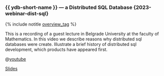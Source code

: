 ### {{ ydb-short-name }} — a Distributed SQL Database {2023-webinar-dist-sql}

{% include notitle [overview_tag](../../tags.md#overview) %}

This is a recording of a guest lecture in Belgrade University at the faculty of Mathematics. In this video we describe reasons why distributed sql databases were create. Illustrate a brief history of distributed sql development, which products have appeared first.

@[youtube](https://youtu.be/ZFl0F30qsPQ?si=BL7nskNU9BGiTgBe)

[Slides](https://presentations.ydb.tech/2023/en/belgrade_lecture/presentation.pdf)